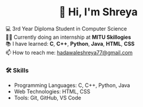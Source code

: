 <h1 align ="center"> 👋 Hi, I'm Shreya</h1>

💻 3rd Year Diploma Student in Computer Science  
🧑‍💼 Currently doing an internship at **MITU Skillogies**  
📚 I have learned: **C**, **C++**, **Python**, **Java**, **HTML**, **CSS**  
📫 How to reach me: [hadawaleshreya77@gmail.com](mailto:hadawaleshreya77@gmail.com)

### 🛠️ Skills
- Programming Languages: C, C++, Python, Java  
- Web Technologies: HTML, CSS  
- Tools: Git, GitHub, VS Code  
